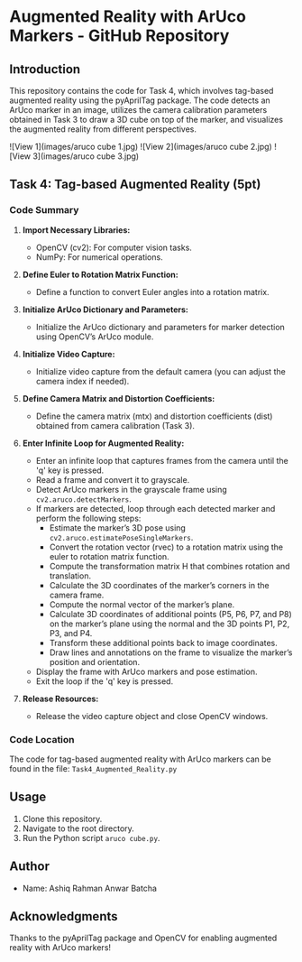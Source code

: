 # Augmented Reality with ArUco Markers - GitHub Repository

## Introduction
This repository contains the code for Task 4, which involves tag-based augmented reality using the pyAprilTag package. The code detects an ArUco marker in an image, utilizes the camera calibration parameters obtained in Task 3 to draw a 3D cube on top of the marker, and visualizes the augmented reality from different perspectives.

![View 1](images/aruco cube 1.jpg)
![View 2](images/aruco cube 2.jpg)
![View 3](images/aruco cube 3.jpg)



## Task 4: Tag-based Augmented Reality (5pt)
### Code Summary
1. **Import Necessary Libraries:**
   - OpenCV (cv2): For computer vision tasks.
   - NumPy: For numerical operations.

2. **Define Euler to Rotation Matrix Function:**
   - Define a function to convert Euler angles into a rotation matrix.

3. **Initialize ArUco Dictionary and Parameters:**
   - Initialize the ArUco dictionary and parameters for marker detection using OpenCV’s ArUco module.

4. **Initialize Video Capture:**
   - Initialize video capture from the default camera (you can adjust the camera index if needed).

5. **Define Camera Matrix and Distortion Coefficients:**
   - Define the camera matrix (mtx) and distortion coefficients (dist) obtained from camera calibration (Task 3).

6. **Enter Infinite Loop for Augmented Reality:**
   - Enter an infinite loop that captures frames from the camera until the 'q' key is pressed.
   - Read a frame and convert it to grayscale.
   - Detect ArUco markers in the grayscale frame using `cv2.aruco.detectMarkers`.
   - If markers are detected, loop through each detected marker and perform the following steps:
      - Estimate the marker’s 3D pose using `cv2.aruco.estimatePoseSingleMarkers`.
      - Convert the rotation vector (rvec) to a rotation matrix using the euler to rotation matrix function.
      - Compute the transformation matrix H that combines rotation and translation.
      - Calculate the 3D coordinates of the marker’s corners in the camera frame.
      - Compute the normal vector of the marker’s plane.
      - Calculate 3D coordinates of additional points (P5, P6, P7, and P8) on the marker’s plane using the normal and the 3D points P1, P2, P3, and P4.
      - Transform these additional points back to image coordinates.
      - Draw lines and annotations on the frame to visualize the marker’s position and orientation.
   - Display the frame with ArUco markers and pose estimation.
   - Exit the loop if the 'q' key is pressed.

7. **Release Resources:**
   - Release the video capture object and close OpenCV windows.

### Code Location
The code for tag-based augmented reality with ArUco markers can be found in the file: `Task4_Augmented_Reality.py`

## Usage
1. Clone this repository.
2. Navigate to the root directory.
3. Run the Python script `aruco cube.py`.

## Author
- Name: Ashiq Rahman Anwar Batcha

## Acknowledgments
Thanks to the pyAprilTag package and OpenCV for enabling augmented reality with ArUco markers!
